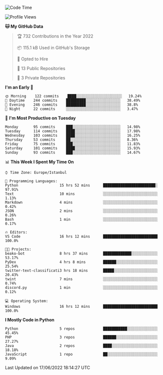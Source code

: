 <!--START_SECTION:waka-->
![Code Time](http://img.shields.io/badge/Code%20Time-323%20hrs%209%20mins-blue)

![Profile Views](http://img.shields.io/badge/Profile%20Views-0-blue)

**🐱 My GitHub Data** 

> 🏆 732 Contributions in the Year 2022
 > 
> 📦 115.1 kB Used in GitHub's Storage 
 > 
> 💼 Opted to Hire
 > 
> 📜 13 Public Repositories 
 > 
> 🔑 3 Private Repositories  
 > 
**I'm an Early 🐤** 

```text
🌞 Morning    122 commits    ████░░░░░░░░░░░░░░░░░░░░░   19.24% 
🌆 Daytime    244 commits    █████████░░░░░░░░░░░░░░░░   38.49% 
🌃 Evening    246 commits    █████████░░░░░░░░░░░░░░░░   38.8% 
🌙 Night      22 commits     ░░░░░░░░░░░░░░░░░░░░░░░░░   3.47%

```
📅 **I'm Most Productive on Tuesday** 

```text
Monday       95 commits     ███░░░░░░░░░░░░░░░░░░░░░░   14.98% 
Tuesday      114 commits    ████░░░░░░░░░░░░░░░░░░░░░   17.98% 
Wednesday    103 commits    ████░░░░░░░░░░░░░░░░░░░░░   16.25% 
Thursday     53 commits     ██░░░░░░░░░░░░░░░░░░░░░░░   8.36% 
Friday       75 commits     ███░░░░░░░░░░░░░░░░░░░░░░   11.83% 
Saturday     101 commits    ████░░░░░░░░░░░░░░░░░░░░░   15.93% 
Sunday       93 commits     ███░░░░░░░░░░░░░░░░░░░░░░   14.67%

```


📊 **This Week I Spent My Time On** 

```text
⌚︎ Time Zone: Europe/Istanbul

💬 Programming Languages: 
Python                   15 hrs 52 mins      ████████████████████████░   97.91% 
Text                     10 mins             ░░░░░░░░░░░░░░░░░░░░░░░░░   1.13% 
Markdown                 4 mins              ░░░░░░░░░░░░░░░░░░░░░░░░░   0.42% 
JSON                     2 mins              ░░░░░░░░░░░░░░░░░░░░░░░░░   0.26% 
Bash                     1 min               ░░░░░░░░░░░░░░░░░░░░░░░░░   0.17%

🔥 Editors: 
VS Code                  16 hrs 12 mins      █████████████████████████   100.0%

🐱‍💻 Projects: 
beako-bot                8 hrs 37 mins       █████████████░░░░░░░░░░░░   53.17% 
PyDex                    4 hrs 8 mins        ██████░░░░░░░░░░░░░░░░░░░   25.54% 
twitter-text-classificati3 hrs 18 mins       █████░░░░░░░░░░░░░░░░░░░░   20.43% 
twint                    7 mins              ░░░░░░░░░░░░░░░░░░░░░░░░░   0.74% 
discord.py               1 min               ░░░░░░░░░░░░░░░░░░░░░░░░░   0.12%

💻 Operating System: 
Windows                  16 hrs 12 mins      █████████████████████████   100.0%

```

**I Mostly Code in Python** 

```text
Python                   5 repos             ███████████░░░░░░░░░░░░░░   45.45% 
PHP                      3 repos             ██████░░░░░░░░░░░░░░░░░░░   27.27% 
Java                     2 repos             ████░░░░░░░░░░░░░░░░░░░░░   18.18% 
JavaScript               1 repo              ██░░░░░░░░░░░░░░░░░░░░░░░   9.09%

```



 Last Updated on 17/06/2022 18:14:27 UTC
<!--END_SECTION:waka-->

<!--
**3nws/3nws** is a ✨ _special_ ✨ repository because its `README.md` (this file) appears on your GitHub profile.

Here are some ideas to get you started:

- 🔭 I’m currently working on ...
- 🌱 I’m currently learning ...
- 👯 I’m looking to collaborate on ...
- 🤔 I’m looking for help with ...
- 💬 Ask me about ...
- 📫 How to reach me: ...
- 😄 Pronouns: ...
- ⚡ Fun fact: ...
-->
